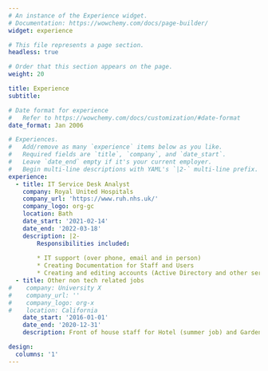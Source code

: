 ```yaml
---
# An instance of the Experience widget.
# Documentation: https://wowchemy.com/docs/page-builder/
widget: experience

# This file represents a page section.
headless: true

# Order that this section appears on the page.
weight: 20

title: Experience
subtitle:

# Date format for experience
#   Refer to https://wowchemy.com/docs/customization/#date-format
date_format: Jan 2006

# Experiences.
#   Add/remove as many `experience` items below as you like.
#   Required fields are `title`, `company`, and `date_start`.
#   Leave `date_end` empty if it's your current employer.
#   Begin multi-line descriptions with YAML's `|2-` multi-line prefix.
experience:
  - title: IT Service Desk Analyst
    company: Royal United Hospitals
    company_url: 'https://www.ruh.nhs.uk/'
    company_logo: org-gc
    location: Bath
    date_start: '2021-02-14'
    date_end: '2022-03-18'
    description: |2-
        Responsibilities included:
        
        * IT support (over phone, email and in person)
        * Creating Documentation for Staff and Users
        * Creating and editing accounts (Active Directory and other services)
  - title: Other non tech related jobs
#    company: University X
#    company_url: ''
#    company_logo: org-x
#    location: California
    date_start: '2016-01-01'
    date_end: '2020-12-31'
    description: Front of house staff for Hotel (summer job) and Garden Centre Assistant (first job 2 years)

design:
  columns: '1'
---
```

